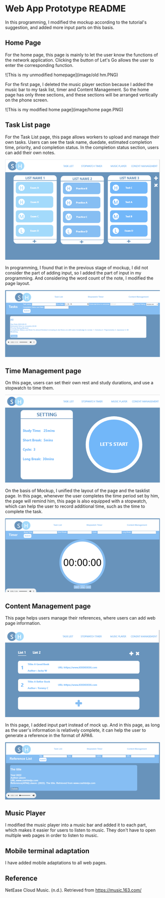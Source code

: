 # Web App Prototype README
In this programming, I modified the mockup according to the tutorial's suggestion, and added more input parts on this basis.
## Home Page
For the home page, this page is mainly to let the user know the functions of the network application. Clicking the button of Let's Go allows the user to enter the corresponding function.

![This is my unmodified homepage](image/old hm.PNG)

For the first page, I deleted the music player section because I added the music bar to my task list, timer and Content Management. So the home page has only three sections, and these sections will be arranged vertically on the phone screen.

![This is my modified home page](image/home page.PNG)

## Task List page
For the Task List page, this page allows workers to upload and manage their own tasks. Users can see the task name, duedate, estimated completion time, priority, and completion status. In the completion status section, users can add their own notes.

![This is my unmodified tasklistpage](image/otk.PNG)

In programming, I found that in the previous stage of mockup, I did not consider the part of adding input, so I added the part of input in my programming. And considering the word count of the note, I modified the page layout.

![This is my modified tasklistpage](image/ntkl.PNG)

## Time Management page
On this page, users can set their own rest and study durations, and use a stopwatch to time them.

![This is my unmodified timerpage](image/ot.PNG)

On the basis of Mockup, I unified the layout of the page and the tasklist page. In this page, whenever the user completes the time period set by him, the page will remind him, this page is also equipped with a stopwatch, which can help the user to record additional time, such as the time to complete the task.

![This is my modified timerpage](image/nt.PNG)

## Content Management page
This page helps users manage their references, where users can add web page information.

![This is my unmodified referencepage](image/or.PNG)

In this page, I added input part instead of mock up. And in this page, as long as the user's information is relatively complete, it can help the user to generate a reference in the format of APA6.

![This is my modified referencepage](image/nr.PNG)

## Music Player
I modified the music player into a music bar and added it to each part, which makes it easier for users to listen to music. They don't have to open multiple web pages in order to listen to music.

## Mobile terminal adaptation
I have added mobile adaptations to all web pages.

## Reference
NetEase Cloud Music. (n.d.). Retrieved 
from https://music.163.com/
